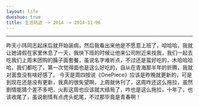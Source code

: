 ```yaml
---
layout: life
duoshuo: true
title: 生活轨迹 -> 2014 -> 2014-11-06
---
```


******

  昨天小玮同志起床后就开始装病，然后我看出来他是不愿意上班了，哈哈哈，我就让她请假在家里休息了一天，我快下班的时候让他来公司附近来找我，我们一起去吃我们上周末团购的臊子面套餐，虽说名字难听点，不过还是蛮好吃的，木哈哈哈哈，我们都吃了，第一次觉得面也是这么好吃的，自从在青海那半年的折腾，我就对面食没有啥好感了。
   今天是周四按说《OnePiece》应该是昨晚就更新的，可是到现在还是没有更新，我真的很失望啊，上周就休刊了，这周咋还这么拖拉，虽然剧情能猜个差不多吧，火影这周也应该就大结局了，咋也是这么拖拉，十年了，也该收尾了，虽说剧情有点虎头蛇尾，不过那毕竟是青春啊！